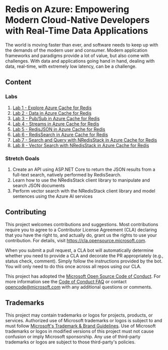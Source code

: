 # Redis on Azure: Empowering Modern Cloud-Native Developers with Real-Time Data Applications
The world is moving faster than ever, and software needs to keep up with the demands of the modern user and consumer. Modern application frameworks and paradigms provide a lot of value, but also come with challenges. With data and applications going hand in hand, dealing with data, real-time, with extremely low latency, can be a challenge.

## Content

### Labs

1. [Lab 1 - Explore Azure Cache for Redis](./labs/01-explore-azure-cache-for-redis.md)
2. [Lab 2 - Data in Azure Cache for Redis](./labs/02-data-in-azure-cache-for-redis.md)
3. [Lab 3 - Pub/Sub in Azure Cache for Redis](./labs/03-pub-sub-in-azure-cache-for-redis.md)
4. [Lab 4 - Streams in Azure Cache for Redis](./labs/04-streams-in-azure-cache-for-redis.md)
5. [Lab 5 - RedisJSON in Azure Cache for Redis](./labs/05-redisjson-in-azure-cache-for-redis.md)
6. [Lab 6 - RedisSearch in Azure Cache for Redis](./labs/06-redissearch-in-azure-cache-for-redis.md)
7. [Lab 7 - Search and Query with NRedisStack in Azure Cache for Redis](./labs/07-search-and-query-nredisstack-in-azure-cache-for-redis.md)
8. [Lab 8 - Vector Search with NRedisStack in Azure Cache for Redis](./labs/08-vector-search-nredisstack-in-azure-cache-for-redis.md)

### Stretch Goals

1. Create an API using ASP.NET Core to return the JSON results from a full-text search, natively performed by RedisSearch.
2. Learn how to use the NRedisStack client library to manipulate and search JSON documents
3. Perform vector search with the NRedisStack client library and model sentences using the Azure AI services

## Contributing

This project welcomes contributions and suggestions.  Most contributions require you to agree to a
Contributor License Agreement (CLA) declaring that you have the right to, and actually do, grant us
the rights to use your contribution. For details, visit https://cla.opensource.microsoft.com.

When you submit a pull request, a CLA bot will automatically determine whether you need to provide
a CLA and decorate the PR appropriately (e.g., status check, comment). Simply follow the instructions
provided by the bot. You will only need to do this once across all repos using our CLA.

This project has adopted the [Microsoft Open Source Code of Conduct](https://opensource.microsoft.com/codeofconduct/).
For more information see the [Code of Conduct FAQ](https://opensource.microsoft.com/codeofconduct/faq/) or
contact [opencode@microsoft.com](mailto:opencode@microsoft.com) with any additional questions or comments.

## Trademarks

This project may contain trademarks or logos for projects, products, or services. Authorized use of Microsoft 
trademarks or logos is subject to and must follow 
[Microsoft's Trademark & Brand Guidelines](https://www.microsoft.com/en-us/legal/intellectualproperty/trademarks/usage/general).
Use of Microsoft trademarks or logos in modified versions of this project must not cause confusion or imply Microsoft sponsorship.
Any use of third-party trademarks or logos are subject to those third-party's policies.
